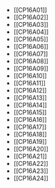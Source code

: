 - [[CP16A01]]
- [[CP16A02]]
- [[CP16A03]]
- [[CP16A04]]
- [[CP16A05]]
- [[CP16A06]]
- [[CP16A07]]
- [[CP16A08]]
- [[CP16A09]]
- [[CP16A10]]
- [[CP16A11]]
- [[CP16A12]]
- [[CP16A13]]
- [[CP16A14]]
- [[CP16A15]]
- [[CP16A16]]
- [[CP16A17]]
- [[CP16A18]]
- [[CP16A19]]
- [[CP16A20]]
- [[CP16A21]]
- [[CP16A22]]
- [[CP16A23]]
- [[CP16A24]]